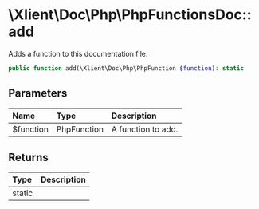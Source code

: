 # \\Xlient\\Doc\\Php\\PhpFunctionsDoc::add

Adds a function to this documentation file.

```php
public function add(\Xlient\Doc\Php\PhpFunction $function): static
```

## Parameters

| Name | Type | Description |
| :--- | :--- | :--- |
| $function | PhpFunction | A function to add. |

## Returns

| Type | Description |
| :--- | :--- |
| static |  |